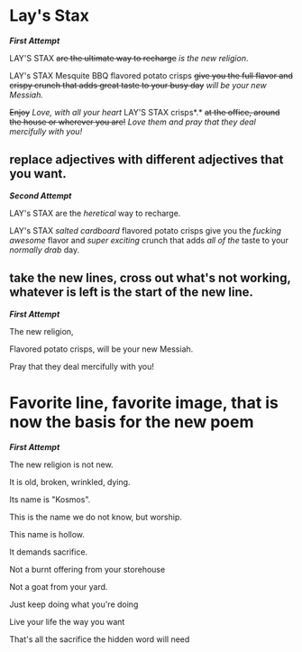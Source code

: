 # Lay's Stax

***First Attempt***

LAY'S STAX ~~are the ultimate way to recharge~~ *is the new religion*.

LAY's STAX Mesquite BBQ flavored potato crisps ~~give you the full flavor and crispy crunch that adds great taste to your busy day~~ *will be your new Messiah.*

~~Enjoy~~ *Love, with all your heart* LAY'S STAX crisps*.* ~~at the office, around the house or wherever you are!~~ *Love them and pray that they deal mercifully with you!*

## replace adjectives with different adjectives that you want.

***Second Attempt***

LAY's STAX are the *heretical* way to recharge.

LAY's STAX *salted cardboard* flavored potato crisps give you the *fucking awesome* flavor and *super exciting* crunch that adds *all of the* taste to your *normally drab* day.



## take the new lines, cross out what's not working, whatever is left is the start of the new line.

***First Attempt***

The new religion,

Flavored potato crisps, will be your new Messiah.

Pray that they deal mercifully with you!

# Favorite line, favorite image, that is now the basis for the new poem

***First Attempt***

The new religion is not new.

It is old, broken, wrinkled, dying.

Its name is "Kosmos".

This is the name we do not know, but worship.

This name is hollow. 

It demands sacrifice.

Not a burnt offering from your storehouse

Not a goat from your yard.

Just keep doing what you're doing

Live your life the way you want

That's all the sacrifice the hidden word will need
